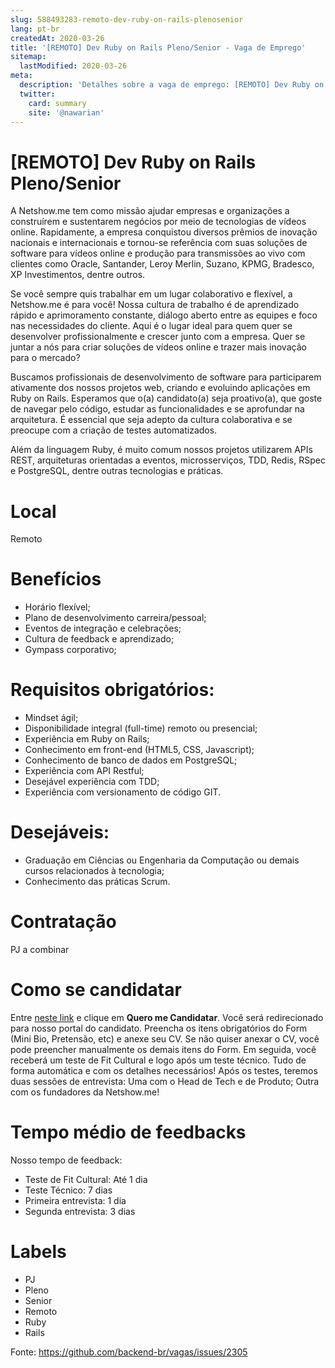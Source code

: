 ```yaml
---
slug: 588493283-remoto-dev-ruby-on-rails-plenosenior
lang: pt-br
createdAt: 2020-03-26
title: '[REMOTO] Dev Ruby on Rails Pleno/Senior - Vaga de Emprego'
sitemap:
  lastModified: 2020-03-26
meta:
  description: 'Detalhes sobre a vaga de emprego: [REMOTO] Dev Ruby on Rails Pleno/Senior'
  twitter:
    card: summary
    site: '@nawarian'
---
```


# [REMOTO] Dev Ruby on Rails Pleno/Senior

A Netshow.me tem como missão ajudar empresas e organizações a construírem e sustentarem negócios por meio de tecnologias de vídeos online. Rapidamente, a empresa conquistou diversos prêmios de inovação nacionais e internacionais e tornou-se referência com suas soluções de software para vídeos online e produção para transmissões ao vivo com clientes como Oracle, Santander, Leroy Merlin, Suzano, KPMG, Bradesco, XP Investimentos, dentre outros.

Se você sempre quis trabalhar em um lugar colaborativo e flexível, a Netshow.me é para você! Nossa cultura de trabalho é de aprendizado rápido e aprimoramento constante, diálogo aberto entre as equipes e foco nas necessidades do cliente. Aqui é o lugar ideal para quem quer se desenvolver profissionalmente e crescer junto com a empresa. Quer se juntar a nós para criar soluções de vídeos online e trazer mais inovação para o mercado?

Buscamos profissionais de desenvolvimento de software para participarem ativamente dos nossos projetos web, criando e evoluindo aplicações em Ruby on Rails. Esperamos que o(a) candidato(a) seja proativo(a), que goste de navegar pelo código, estudar as funcionalidades e se aprofundar na arquitetura. É essencial que seja adepto da cultura colaborativa e se preocupe com a criação de testes automatizados.

Além da linguagem Ruby, é muito comum nossos projetos utilizarem APIs REST, arquiteturas orientadas a eventos, microsserviços, TDD, Redis, RSpec e PostgreSQL, dentre outras tecnologias e práticas.

# Local
Remoto

# Benefícios
- Horário flexível;
- Plano de desenvolvimento carreira/pessoal;
- Eventos de integração e celebrações;
- Cultura de feedback e aprendizado;
- Gympass corporativo;
 
# Requisitos obrigatórios:
- Mindset ágil;
- Disponibilidade integral (full-time) remoto ou presencial;
- Experiência em Ruby on Rails;
- Conhecimento em front-end (HTML5, CSS, Javascript);
- Conhecimento de banco de dados em PostgreSQL;
- Experiência com API Restful;
- Desejável experiência com TDD;
- Experiência com versionamento de código GIT.

# Desejáveis:
- Graduação em Ciências ou Engenharia da Computação ou demais cursos relacionados à tecnologia;
- Conhecimento das práticas Scrum.

# Contratação
PJ a combinar

# Como se candidatar
Entre [neste link](https://jobs.kenoby.com/netshowme/job/dev-ruby-on-rails-plenosenior/5e6927713589bf3c27d95c6c) e clique em **Quero me Candidatar**.
Você será redirecionado para nosso portal do candidato. Preencha os itens obrigatórios do Form (Mini Bio, Pretensão, etc) e anexe seu CV. Se não quiser anexar o CV, você pode preencher manualmente os demais itens do Form.
Em seguida, você receberá um teste de Fit Cultural e logo após um teste técnico. Tudo de forma automática e com os detalhes necessários!
Após os testes, teremos duas sessões de entrevista: Uma com o Head de Tech e de Produto; Outra com os fundadores da Netshow.me!

# Tempo médio de feedbacks
Nosso tempo de feedback:

- Teste de Fit Cultural: Até 1 dia
- Teste Técnico: 7 dias
- Primeira entrevista: 1 dia
- Segunda entrevista: 3 dias

# Labels
- PJ
- Pleno
- Senior
- Remoto
- Ruby
- Rails


Fonte: https://github.com/backend-br/vagas/issues/2305